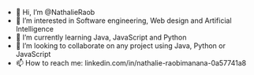 - 👋 Hi, I’m @NathalieRaob
- 👀 I’m interested in Software engineering, Web design and Artificial Intelligence
- 🌱 I’m currently learning Java, JavaScript and Python
- 💞️ I’m looking to collaborate on any project using Java, Python or JavaScript
- 📫 How to reach me: linkedin.com/in/nathalie-raobimanana-0a57741a8 

<!---
NathalieRaob/NathalieRaob is a ✨ special ✨ repository because its `README.md` (this file) appears on your GitHub profile.
You can click the Preview link to take a look at your changes.
--->
